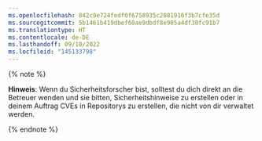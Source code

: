 ```yaml
---
ms.openlocfilehash: 842c9e724fedf0f6758935c2081916f3b7cfe35d
ms.sourcegitcommit: 5b1461b419dbef60ae9dbdf8e905a4df30fc91b7
ms.translationtype: HT
ms.contentlocale: de-DE
ms.lasthandoff: 09/10/2022
ms.locfileid: "145133798"
---
```

{% note %}

**Hinweis**: Wenn du Sicherheitsforscher bist, solltest du dich direkt an die Betreuer wenden und sie bitten, Sicherheitshinweise zu erstellen oder in deinem Auftrag CVEs in Repositorys zu erstellen, die nicht von dir verwaltet werden.

{% endnote %}
